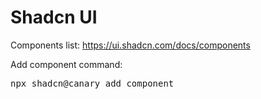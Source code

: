 # Shadcn UI

Components list: https://ui.shadcn.com/docs/components

Add component command:
<pre>npx shadcn@canary add component</pre>
